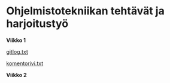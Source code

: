 # Ohjelmistotekniikan tehtävät ja  harjoitustyö
**Viikko 1**

[gitlog.txt](https://github.com/hveikka/ot-harjoitustyo/blob/master/laskarit/viikko1/gitlog.txt)


[komentorivi.txt](https://github.com/hveikka/ot-harjoitustyo/blob/master/laskarit/viikko1/komentorivi.txt)


**Viikko 2**

